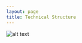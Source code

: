 ```yaml
---
layout: page
title: Technical Structure
---
```


![alt text]({{site.baseurl}}/img/technical_structure.jpg "Technical Structure of Open Budgets")
